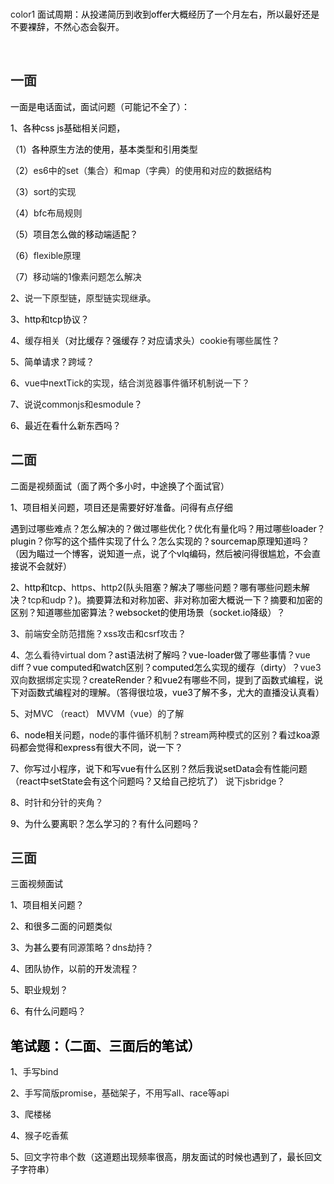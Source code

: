 <br/>color1
<font style="color:rgb(0, 0, 0);">面试周期：从投递简历到收到offer大概经历了一个月左右，所以最好还是不要裸辞，不然心态会裂开。</font>

<br/>

## <font style="color:rgba(0, 0, 0, 0.85);">一面</font>
<font style="color:rgb(0, 0, 0);">一面是电话面试，面试问题（可能记不全了）：</font>

<font style="color:rgb(0, 0, 0);">1、各种css js基础相关问题，</font>

<font style="color:rgb(0, 0, 0);">（1）各种原生方法的使用，基本类型和引用类型</font>

<font style="color:rgb(0, 0, 0);">（2）</font>es6中的set（集合）和map（字典）的使用和对应的数据结构

<font style="color:rgb(0, 0, 0);">（3）</font>sort的实现

<font style="color:rgb(0, 0, 0);">（4）</font>bfc布局规则

<font style="color:rgb(0, 0, 0);">（5）项目怎么做的移动端适配？</font>

<font style="color:rgb(0, 0, 0);">（6）</font>flexible原理

<font style="color:rgb(0, 0, 0);">（7）</font>移动端的1像素问题怎么解决

<font style="color:rgb(0, 0, 0);">2、</font>说一下原型链<font style="color:rgb(0, 0, 0);">，</font>原型链实现继承<font style="color:rgb(0, 0, 0);">。</font>

<font style="color:rgb(0, 0, 0);">3、http和tcp协议？</font>

<font style="color:rgb(0, 0, 0);">4、</font>缓存相关<font style="color:rgb(0, 0, 0);">（对比缓存？强缓存？对应请求头）</font>cookie有哪些属性<font style="color:rgb(0, 0, 0);">？</font>

<font style="color:rgb(0, 0, 0);">5、简单请求？</font>跨域<font style="color:rgb(0, 0, 0);">？</font>

<font style="color:rgb(0, 0, 0);">6、</font>vue中nextTick的实现，结合浏览器事件循环机制说一下？

<font style="color:rgb(0, 0, 0);">7、</font>说说commonjs和esmodule<font style="color:rgb(0, 0, 0);">？</font>

<font style="color:rgb(0, 0, 0);">6、最近在看什么新东西吗？</font>

## <font style="color:rgba(0, 0, 0, 0.85);">二面</font>
<font style="color:rgb(0, 0, 0);">二面是视频面试（面了两个多小时，中途换了个面试官）</font>

<font style="color:rgb(0, 0, 0);">1、项目相关问题，项目还是需要好好准备。问得有点仔细</font>

<font style="color:rgb(0, 0, 0);">遇到过哪些难点？怎么解决的？做过哪些优化？优化有量化吗？用过哪些loader？plugin？你写的这个插件实现了什么？怎么实现的？sourcemap原理知道吗？（因为瞄过一个博客，说知道一点，说了个vlq编码，然后被问得很尴尬，不会直接说不会就好）</font>

<font style="color:rgb(0, 0, 0);">2、http和tcp、</font>https<font style="color:rgb(0, 0, 0);">、</font>http2<font style="color:rgb(0, 0, 0);">(队头阻塞？解决了哪些问题？哪有哪些问题未解决？</font>tcp和udp<font style="color:rgb(0, 0, 0);">？)。摘要算法和对称加密、非对称加密大概说一下？摘要和加密的区别？知道哪些加密算法？websocket的使用场景（socket.io降级）？</font>

<font style="color:rgb(0, 0, 0);">3、</font>前端安全防范措施<font style="color:rgb(0, 0, 0);">？</font>xss攻击<font style="color:rgb(0, 0, 0);">和</font>csrf攻击<font style="color:rgb(0, 0, 0);">？</font>

<font style="color:rgb(0, 0, 0);">4、</font>怎么看待virtual dom<font style="color:rgb(0, 0, 0);">？ast语法树了解吗？vue-loader做了哪些事情？</font>vue diff<font style="color:rgb(0, 0, 0);">？vue computed和watch区别？computed怎么实现的缓存（dirty）？</font>vue3双向数据绑定实现<font style="color:rgb(0, 0, 0);">？createRender？和vue2有哪些不同，提到了函数式编程，说下对函数式编程对的理解。（答得很垃圾，vue3了解不多，尤大的直播没认真看）</font>

<font style="color:rgb(0, 0, 0);">5、</font>对MVC （react） MVVM（vue）的了解

<font style="color:rgb(0, 0, 0);">6、node相关问题，</font>node的事件循环机制<font style="color:rgb(0, 0, 0);">？</font>stream两种模式的区别<font style="color:rgb(0, 0, 0);">？看过koa源码都会觉得和express有很大不同，说一下？</font>

<font style="color:rgb(0, 0, 0);">7、你写过小程序，说下和写vue有什么区别？然后我说setData会有性能问题（react中setState会有这个问题吗？又给自己挖坑了）</font><font style="color:rgb(0, 0, 0);"> </font>说下jsbridge<font style="color:rgb(0, 0, 0);">？</font>

<font style="color:rgb(0, 0, 0);">8、</font>时针和分针的夹角？

<font style="color:rgb(0, 0, 0);">9、为什么要离职？怎么学习的？有什么问题吗？</font>

## <font style="color:rgba(0, 0, 0, 0.85);">三面</font>
<font style="color:rgb(0, 0, 0);">三面视频面试</font>

<font style="color:rgb(0, 0, 0);">1、项目相关问题？</font>

<font style="color:rgb(0, 0, 0);">2、和很多二面的问题类似</font>

<font style="color:rgb(0, 0, 0);">3、为甚么要有</font>同源策略<font style="color:rgb(0, 0, 0);">？</font>dns劫持<font style="color:rgb(0, 0, 0);">？</font>

<font style="color:rgb(0, 0, 0);">4、团队协作，以前的开发流程？</font>

<font style="color:rgb(0, 0, 0);">5、职业规划？</font>

<font style="color:rgb(0, 0, 0);">6、有什么问题吗？</font>

## <font style="color:rgb(0, 0, 0);">笔试题：（二面、三面后的笔试）</font>
<font style="color:rgb(0, 0, 0);">1、</font>手写bind

<font style="color:rgb(0, 0, 0);">2、</font>手写简版promise，基础架子，不用写all、race等api

<font style="color:rgb(0, 0, 0);">3、</font>爬楼梯

<font style="color:rgb(0, 0, 0);">4、</font>猴子吃香蕉

<font style="color:rgb(0, 0, 0);">5、</font>回文字符串个数<font style="color:rgb(0, 0, 0);">（这道题出现频率很高，朋友面试的时候也遇到了，最长回文子字符串）</font>

